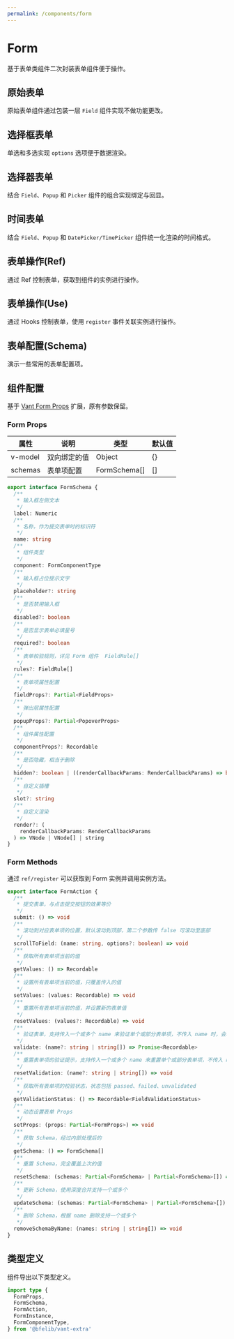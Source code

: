 ```yaml
---
permalink: /components/form
---
```


# Form

基于表单类组件二次封装表单组件便于操作。

## 原始表单

原始表单组件通过包装一层 `Field` 组件实现不做功能更改。

<demo src="./__demos__/basic.vue"></demo>

## 选择框表单

单选和多选实现 `options` 选项便于数据渲染。

<demo src="./__demos__/checker.vue"></demo>

## 选择器表单

结合 `Field`、`Popup` 和 `Picker` 组件的组合实现绑定与回显。

<demo src="./__demos__/picker.vue"></demo>

## 时间表单

结合 `Field`、`Popup` 和 `DatePicker/TimePicker` 组件统一化渲染的时间格式。

<demo src="./__demos__/datetime.vue"></demo>

## 表单操作(Ref)

通过 Ref 控制表单，获取到组件的实例进行操作。

<demo src="./__demos__/actions.vue"></demo>

## 表单操作(Use)

通过 Hooks 控制表单，使用 `register` 事件关联实例进行操作。

<demo src="./__demos__/actions-use.vue"></demo>

## 表单配置(Schema)

演示一些常用的表单配置项。

<demo src="./__demos__/schema.vue"></demo>

## 组件配置

基于 [Vant Form Props](https://vant-contrib.gitee.io/vant/v4/#/zh-CN/form#props) 扩展，原有参数保留。

### Form Props

| 属性    | 说明         | 类型         | 默认值 |
| ------- | ------------ | ------------ | ------ |
| v-model | 双向绑定的值 | Object       | {}     |
| schemas | 表单项配置   | FormSchema[] | []     |

```ts
export interface FormSchema {
  /**
   * 输入框左侧文本
   */
  label: Numeric
  /**
   * 名称，作为提交表单时的标识符
   */
  name: string
  /**
   * 组件类型
   */
  component: FormComponentType
  /**
   * 输入框占位提示文字
   */
  placeholder?: string
  /**
   * 是否禁用输入框
   */
  disabled?: boolean
  /**
   * 是否显示表单必填星号
   */
  required?: boolean
  /**
   * 表单校验规则，详见 Form 组件	FieldRule[]
   */
  rules?: FieldRule[]
  /**
   * 表单项属性配置
   */
  fieldProps?: Partial<FieldProps>
  /**
   * 弹出层属性配置
   */
  popupProps?: Partial<PopoverProps>
  /**
   * 组件属性配置
   */
  componentProps?: Recordable
  /**
   * 是否隐藏，相当于删除
   */
  hidden?: boolean | ((renderCallbackParams: RenderCallbackParams) => boolean)
  /**
   * 自定义插槽
   */
  slot?: string
  /**
   * 自定义渲染
   */
  render?: (
    renderCallbackParams: RenderCallbackParams
  ) => VNode | VNode[] | string
}
```

### Form Methods

通过 `ref/register` 可以获取到 Form 实例并调用实例方法。

```ts
export interface FormAction {
  /**
   * 提交表单，与点击提交按钮的效果等价
   */
  submit: () => void
  /**
   * 滚动到对应表单项的位置，默认滚动到顶部，第二个参数传 false 可滚动至底部
   */
  scrollToField: (name: string, options?: boolean) => void
  /**
   * 获取所有表单项当前的值
   */
  getValues: () => Recordable
  /**
   * 设置所有表单项当前的值，只覆盖传入的值
   */
  setValues: (values: Recordable) => void
  /**
   * 重置所有表单项当前的值，并设置新的表单值
   */
  resetValues: (values?: Recordable) => void
  /**
   * 验证表单，支持传入一个或多个 name 来验证单个或部分表单项，不传入 name 时，会验证所有表单项
   */
  validate: (name?: string | string[]) => Promise<Recordable>
  /**
   * 重置表单项的验证提示，支持传入一个或多个 name 来重置单个或部分表单项，不传入 name 时，会重置所有表单项
   */
  resetValidation: (name?: string | string[]) => void
  /**
   * 获取所有表单项的校验状态，状态包括 passed、failed、unvalidated
   */
  getValidationStatus: () => Recordable<FieldValidationStatus>
  /**
   * 动态设置表单 Props
   */
  setProps: (props: Partial<FormProps>) => void
  /**
   * 获取 Schema，经过内部处理后的
   */
  getSchema: () => FormSchema[]
  /**
   * 重置 Schema，完全覆盖上次的值
   */
  resetSchema: (schemas: Partial<FormSchema> | Partial<FormSchema>[]) => void
  /**
   * 更新 Schema，使用深度合并支持一个或多个
   */
  updateSchema: (schemas: Partial<FormSchema> | Partial<FormSchema>[]) => void
  /**
   * 删除 Schema，根据 name 删除支持一个或多个
   */
  removeSchemaByName: (names: string | string[]) => void
}
```

## 类型定义

组件导出以下类型定义。

```ts
import type {
  FormProps,
  FormSchema,
  FormAction,
  FormInstance,
  FormComponentType,
} from '@bfelib/vant-extra'
```

